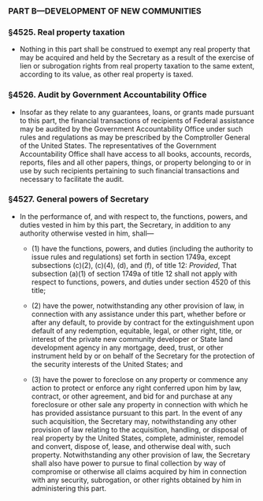### PART B—DEVELOPMENT OF NEW COMMUNITIES

### §4525. Real property taxation
* Nothing in this part shall be construed to exempt any real property that may be acquired and held by the Secretary as a result of the exercise of lien or subrogation rights from real property taxation to the same extent, according to its value, as other real property is taxed.

### §4526. Audit by Government Accountability Office
* Insofar as they relate to any guarantees, loans, or grants made pursuant to this part, the financial transactions of recipients of Federal assistance may be audited by the Government Accountability Office under such rules and regulations as may be prescribed by the Comptroller General of the United States. The representatives of the Government Accountability Office shall have access to all books, accounts, records, reports, files and all other papers, things, or property belonging to or in use by such recipients pertaining to such financial transactions and necessary to facilitate the audit.

### §4527. General powers of Secretary
* In the performance of, and with respect to, the functions, powers, and duties vested in him by this part, the Secretary, in addition to any authority otherwise vested in him, shall—

  * (1) have the functions, powers, and duties (including the authority to issue rules and regulations) set forth in section 1749a, except subsections (c)(2), (c)(4), (d), and (f), of title 12: _Provided_, That subsection (a)(1) of section 1749a of title 12 shall not apply with respect to functions, powers, and duties under section 4520 of this title;

  * (2) have the power, notwithstanding any other provision of law, in connection with any assistance under this part, whether before or after any default, to provide by contract for the extinguishment upon default of any redemption, equitable, legal, or other right, title, or interest of the private new community developer or State land development agency in any mortgage, deed, trust, or other instrument held by or on behalf of the Secretary for the protection of the security interests of the United States; and

  * (3) have the power to foreclose on any property or commence any action to protect or enforce any right conferred upon him by law, contract, or other agreement, and bid for and purchase at any foreclosure or other sale any property in connection with which he has provided assistance pursuant to this part. In the event of any such acquisition, the Secretary may, notwithstanding any other provision of law relating to the acquisition, handling, or disposal of real property by the United States, complete, administer, remodel and convert, dispose of, lease, and otherwise deal with, such property. Notwithstanding any other provision of law, the Secretary shall also have power to pursue to final collection by way of compromise or otherwise all claims acquired by him in connection with any security, subrogation, or other rights obtained by him in administering this part.